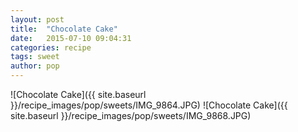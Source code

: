 ```yaml
---
layout: post
title:  "Chocolate Cake"
date:   2015-07-10 09:04:31
categories: recipe
tags: sweet
author: pop
---
```


![Chocolate Cake]({{ site.baseurl }}/recipe_images/pop/sweets/IMG_9864.JPG)
![Chocolate Cake]({{ site.baseurl }}/recipe_images/pop/sweets/IMG_9868.JPG)
